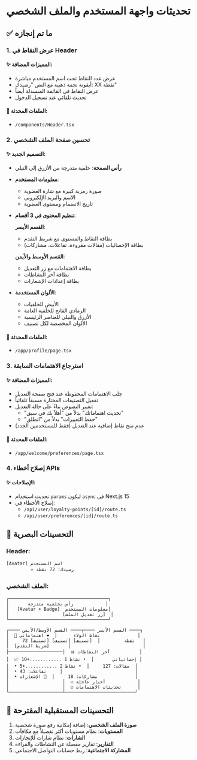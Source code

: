 # تحديثات واجهة المستخدم والملف الشخصي

## ✅ ما تم إنجازه

### 1. عرض النقاط في Header

#### ✨ المميزات المضافة:
- عرض عدد النقاط تحت اسم المستخدم مباشرة
- أيقونة نجمة ذهبية مع النص "رصيدك: XX نقطة"
- عرض النقاط في القائمة المنسدلة أيضاً
- تحديث تلقائي عند تسجيل الدخول

#### 📍 الملفات المحدثة:
- `/components/Header.tsx`

### 2. تحسين صفحة الملف الشخصي

#### ✨ التصميم الجديد:
- **رأس الصفحة**: خلفية متدرجة من الأزرق إلى النيلي
- **معلومات المستخدم**: 
  - صورة رمزية كبيرة مع شارة العضوية
  - الاسم والبريد الإلكتروني
  - تاريخ الانضمام ومستوى العضوية

- **تنظيم المحتوى في 3 أقسام**:
  
  **القسم الأيسر**:
  - بطاقة النقاط والمستوى مع شريط التقدم
  - بطاقة الإحصائيات (مقالات مقروءة، تفاعلات، مشاركات)
  
  **القسم الأوسط والأيمن**:
  - بطاقة الاهتمامات مع زر التعديل
  - بطاقة آخر النشاطات
  - بطاقة إعدادات الإشعارات

- **الألوان المستخدمة**:
  - الأبيض للخلفيات
  - الرمادي الفاتح للخلفية العامة
  - الأزرق والنيلي للعناصر الرئيسية
  - الألوان المخصصة لكل تصنيف

#### 📍 الملفات المحدثة:
- `/app/profile/page.tsx`

### 3. استرجاع الاهتمامات السابقة

#### ✨ المميزات المضافة:
- جلب الاهتمامات المحفوظة عند فتح صفحة التعديل
- تفعيل التصنيفات المختارة مسبقاً تلقائياً
- تغيير النصوص بناءً على حالة التعديل:
  - "تحديث اهتماماتك" بدلاً من "أهلاً بك في سبق"
  - "حفظ التغييرات" بدلاً من "انطلق"
- عدم منح نقاط إضافية عند التعديل (فقط للمستخدمين الجدد)

#### 📍 الملفات المحدثة:
- `/app/welcome/preferences/page.tsx`

### 4. إصلاح أخطاء APIs

#### ✨ الإصلاحات:
- تحديث استخدام `params` ليكون `async` في Next.js 15
- إصلاح الأخطاء في:
  - `/api/user/loyalty-points/[id]/route.ts`
  - `/api/user/preferences/[id]/route.ts`

## 📸 التحسينات البصرية

### Header:
```
[Avatar] اسم المستخدم
         ⭐ رصيدك: 72 نقطة
```

### الملف الشخصي:
```
┌─────────────────────────────────────┐
│       رأس بخلفية متدرجة            │
│   [Avatar + Badge]  معلومات المستخدم│
│                    [زر تعديل الملف]  │
└─────────────────────────────────────┘

┌──── القسم الأيسر ────┬──── القسم الأوسط/الأيمن ────┐
│  🌟 نقاط الولاء      │  ❤️ اهتماماتي              │
│     72 نقطة         │  [تصنيف] [تصنيف] [تصنيف]   │
│  [شريط التقدم]       │                           │
├────────────────────│  📊 آخر النشاطات           │
│  📈 إحصائياتي       │  • نشاط 1 ............+10 │
│  • مقالات: 127     │  • نشاط 2 ............+5  │
│  • تفاعلات: 43     │                           │
│  • مشاركات: 18     │  🔔 الإشعارات              │
│                    │  ☑️ أخبار عاجلة            │
│                    │  ☑️ تحديثات الاهتمامات      │
└────────────────────┴──────────────────────────┘
```

## 🚀 التحسينات المستقبلية المقترحة

1. **صورة الملف الشخصي**: إضافة إمكانية رفع صورة شخصية
2. **المستويات**: نظام مستويات أكثر تفصيلاً مع مكافآت
3. **الشارات**: نظام شارات للإنجازات
4. **التقارير**: تقارير مفصلة عن النشاطات والقراءة
5. **المشاركة الاجتماعية**: ربط حسابات التواصل الاجتماعي 